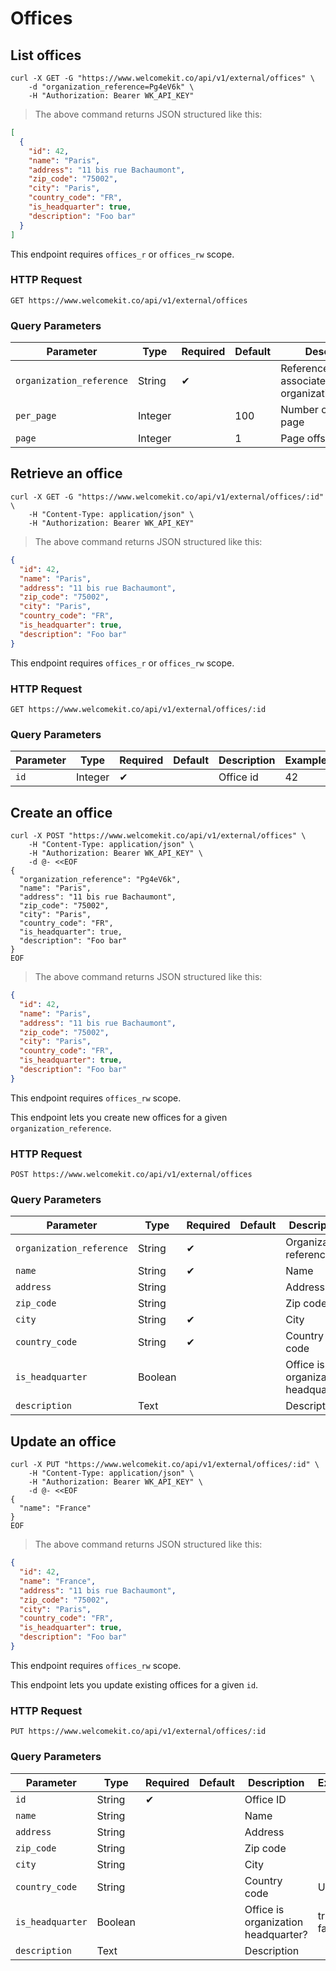 # Offices

## List offices

```shell
curl -X GET -G "https://www.welcomekit.co/api/v1/external/offices" \
    -d "organization_reference=Pg4eV6k" \
    -H "Authorization: Bearer WK_API_KEY"
```

> The above command returns JSON structured like this:

```json
[
  {
    "id": 42,
    "name": "Paris",
    "address": "11 bis rue Bachaumont",
    "zip_code": "75002",
    "city": "Paris",
    "country_code": "FR",
    "is_headquarter": true,
    "description": "Foo bar"
  }
]
```

<aside class="notice">
This endpoint requires <code>offices_r</code> or <code>offices_rw</code> scope.
</aside>

### HTTP Request

`GET https://www.welcomekit.co/api/v1/external/offices`

### Query Parameters

Parameter | Type | Required | Default | Description | Example
--- | --- | --- | --- | --- | ---
`organization_reference` | String | ✔ | | Reference of the associated organization/company | aEioU123
`per_page` | Integer | | 100 | Number of jobs per page |
`page` | Integer | | 1 | Page offset |


## Retrieve an office

```shell
curl -X GET -G "https://www.welcomekit.co/api/v1/external/offices/:id" \
    -H "Content-Type: application/json" \
    -H "Authorization: Bearer WK_API_KEY"
```

> The above command returns JSON structured like this:

```json
{
  "id": 42,
  "name": "Paris",
  "address": "11 bis rue Bachaumont",
  "zip_code": "75002",
  "city": "Paris",
  "country_code": "FR",
  "is_headquarter": true,
  "description": "Foo bar"
}
```

<aside class="notice">
This endpoint requires <code>offices_r</code> or <code>offices_rw</code> scope.
</aside>

### HTTP Request

`GET https://www.welcomekit.co/api/v1/external/offices/:id`

### Query Parameters

Parameter | Type | Required | Default | Description | Example
--- | --- | --- | --- | --- | ---
`id` | Integer | ✔ | | Office id | 42


## Create an office

```shell
curl -X POST "https://www.welcomekit.co/api/v1/external/offices" \
    -H "Content-Type: application/json" \
    -H "Authorization: Bearer WK_API_KEY" \
    -d @- <<EOF
{
  "organization_reference": "Pg4eV6k",
  "name": "Paris",
  "address": "11 bis rue Bachaumont",
  "zip_code": "75002",
  "city": "Paris",
  "country_code": "FR",
  "is_headquarter": true,
  "description": "Foo bar"
}
EOF
```

> The above command returns JSON structured like this:

```json
{
  "id": 42,
  "name": "Paris",
  "address": "11 bis rue Bachaumont",
  "zip_code": "75002",
  "city": "Paris",
  "country_code": "FR",
  "is_headquarter": true,
  "description": "Foo bar"
}
```

<aside class="notice">
This endpoint requires <code>offices_rw</code> scope.
</aside>

This endpoint lets you create new offices for a given `organization_reference`.

### HTTP Request

`POST https://www.welcomekit.co/api/v1/external/offices`

### Query Parameters

Parameter | Type | Required | Default | Description | Example
--- | --- | --- | --- | --- | ---
`organization_reference` | String | ✔ | | Organization reference | Pg4eV6k
`name` | String | ✔ | | Name |
`address` | String | | | Address |
`zip_code` | String | | | Zip code |
`city` | String | ✔ | | City |
`country_code` | String | ✔ | | Country code | US, FR
`is_headquarter` | Boolean | | | Office is organization headquarter? | true / false
`description` | Text | | | Description |


## Update an office

```shell
curl -X PUT "https://www.welcomekit.co/api/v1/external/offices/:id" \
    -H "Content-Type: application/json" \
    -H "Authorization: Bearer WK_API_KEY" \
    -d @- <<EOF
{
  "name": "France"
}
EOF
```

> The above command returns JSON structured like this:

```json
{
  "id": 42,
  "name": "France",
  "address": "11 bis rue Bachaumont",
  "zip_code": "75002",
  "city": "Paris",
  "country_code": "FR",
  "is_headquarter": true,
  "description": "Foo bar"
}
```

<aside class="notice">
This endpoint requires <code>offices_rw</code> scope.
</aside>

This endpoint lets you update existing offices for a given `id`.

### HTTP Request

`PUT https://www.welcomekit.co/api/v1/external/offices/:id`

### Query Parameters

Parameter | Type | Required | Default | Description | Example
--- | --- | --- | --- | --- | ---
`id` | String | ✔ | | Office ID |
`name` | String | | | Name |
`address` | String | | | Address |
`zip_code` | String | | | Zip code |
`city` | String | | | City |
`country_code` | String | | | Country code | US, FR
`is_headquarter` | Boolean | | | Office is organization headquarter? | true / false
`description` | Text | | | Description |
